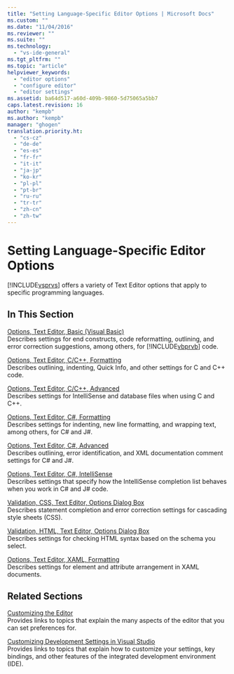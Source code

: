 ```yaml
---
title: "Setting Language-Specific Editor Options | Microsoft Docs"
ms.custom: ""
ms.date: "11/04/2016"
ms.reviewer: ""
ms.suite: ""
ms.technology: 
  - "vs-ide-general"
ms.tgt_pltfrm: ""
ms.topic: "article"
helpviewer_keywords: 
  - "editor options"
  - "configure editor"
  - "editor settings"
ms.assetid: ba64d517-a60d-409b-9860-5d75065a5bb7
caps.latest.revision: 16
author: "kempb"
ms.author: "kempb"
manager: "ghogen"
translation.priority.ht: 
  - "cs-cz"
  - "de-de"
  - "es-es"
  - "fr-fr"
  - "it-it"
  - "ja-jp"
  - "ko-kr"
  - "pl-pl"
  - "pt-br"
  - "ru-ru"
  - "tr-tr"
  - "zh-cn"
  - "zh-tw"
---
```

# Setting Language-Specific Editor Options
[!INCLUDE[vsprvs](../../code-quality/includes/vsprvs_md.md)] offers a variety of Text Editor options that apply to specific programming languages.  
  
## In This Section  
 [Options, Text Editor, Basic (Visual Basic)](../../ide/reference/options-text-editor-basic-visual-basic.md)  
 Describes settings for end constructs, code reformatting, outlining, and error correction suggestions, among others, for [!INCLUDE[vbprvb](../../code-quality/includes/vbprvb_md.md)] code.  
  
 [Options, Text Editor, C/C++, Formatting](../../ide/reference/options-text-editor-c-cpp-formatting.md)  
 Describes outlining, indenting, Quick Info, and other settings for C and C++ code.  
  
 [Options, Text Editor, C/C++, Advanced](../../ide/reference/options-text-editor-c-cpp-advanced.md)  
 Describes settings for IntelliSense and database files when using C and C++.  
  
 [Options, Text Editor, C#, Formatting](../../ide/reference/options-text-editor-csharp-formatting.md)  
 Describes settings for indenting, new line formatting, and wrapping text, among others, for C# and J#.  
  
 [Options, Text Editor, C#, Advanced](../../ide/reference/options-text-editor-csharp-advanced.md)  
 Describes outlining, error identification, and XML documentation comment settings for C# and J#.  
  
 [Options, Text Editor, C#, IntelliSense](../../ide/reference/options-text-editor-csharp-intellisense.md)  
 Describes settings that specify how the IntelliSense completion list behaves when you work in C# and J# code.  
  
 [Validation, CSS, Text Editor, Options Dialog Box](../Topic/Validation,%20CSS,%20Text%20Editor,%20Options%20Dialog%20Box.md)  
 Describes statement completion and error correction settings for cascading style sheets (CSS).  
  
 [Validation, HTML, Text Editor, Options Dialog Box](../Topic/Validation,%20HTML,%20Text%20Editor,%20Options%20Dialog%20Box.md)  
 Describes settings for checking HTML syntax based on the schema you select.  
  
 [Options, Text Editor, XAML, Formatting](../../ide/reference/options-text-editor-xaml-formatting.md)  
 Describes settings for element and attribute arrangement in XAML documents.  
  
## Related Sections  
 [Customizing the Editor](../../ide/customizing-the-editor.md)  
 Provides links to topics that explain the many aspects of the editor that you can set preferences for.  
  
 [Customizing Development Settings in Visual Studio](http://msdn.microsoft.com/en-us/22c4debb-4e31-47a8-8f19-16f328d7dcd3)  
 Provides links to topics that explain how to customize your settings, key bindings, and other features of the integrated development environment (IDE).